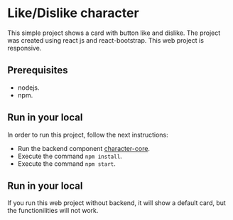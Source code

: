 # Like/Dislike character

This simple project shows a card with button like and dislike.
The project was created using react js and react-bootstrap.
This web project is responsive.

## Prerequisites

* nodejs.
* npm.


## Run in your local

In order to run this project, follow the next instructions:
* Run the backend component [character-core](https://github.com/Billgeorge/blue-challenge).
* Execute the command `npm install`.
* Execute the command `npm start`.

## Run in your local

If you run this web project without backend, it will show a default card, but the functionilities will not work.